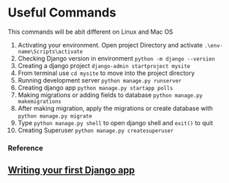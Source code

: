 # Useful Commands
This commands will be abit different on Linux and Mac OS

1. Activating your environment. Open project Directory and activate
`.\env-name\Scripts\activate`
2. Checking Django version in environment
`python -m django --version`
3. Creating a django project
`django-admin startproject mysite`
4. From terminal use `cd mysite` to move into the project directory
5. Running development server
`python manage.py runserver`
6. Creating django app
`python manage.py startapp polls`
7. Making migrations or adding fields to database
`python manage.py makemigrations`
8. After making migration, apply the migrations or create database with
`python manage.py migrate`
9. Type `python manage.py shell` to open django shell and `exit()` to quit
10. Creating Superuser
`python manage.py createsuperuser`


### Reference
## [Writing your first Django app](https://docs.djangoproject.com/en/3.1/intro/tutorial01/)
